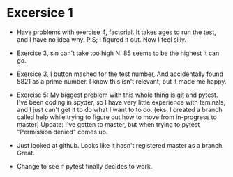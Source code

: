 # Excersice 1
 
- Have problems with exercise 4, factorial.
	It takes ages to run the test, and I have 
	no idea why. 
	P.S; I figured it out. Now I feel silly. 

- Exercise 3, sin can't take too high N. 85 seems
	to be the highest it can go. 

- Exersice 3, I button mashed for the test number,
	And accidentally found 5821 as a prime
	number. I know this isn't relevant, but
	it made me happy. 

- Exercise 5: My biggest problem with this whole 
	thing is git and pytest. I've been coding
	in spyder, so I have very little experience
	with teminals, and I just can't get it to
	do what I want to to do. (eks, I created
	a branch called help while trying to 
	figure out how to move from in-progress
	to master)
	Update: I've gotten to master, but when 
	trying to pytest "Permission denied" comes 
	up.
- Just looked at github. Looks like it hasn't 
	registered master as a branch. Great. 
- Change to see if pytest finally decides to work. 
